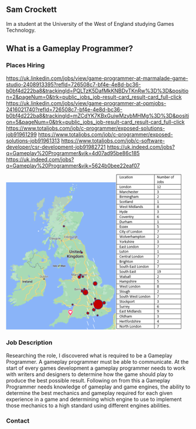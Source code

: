 ## Sam Crockett

Im a student at the University of the West of England studying Games Technology.




## What is a Gameplay Programmer?
### Places Hiring

https://uk.linkedin.com/jobs/view/game-programmer-at-marmalade-game-studio-2408913395?refId=726508c7-bf4e-4e8d-bc36-b0bf4d222ba8&trackingId=PQLTzK5DafMkKNBDvTKnRw%3D%3D&position=2&pageNum=0&trk=public_jobs_job-result-card_result-card_full-click
https://uk.linkedin.com/jobs/view/game-programmer-at-opmjobs-2416021740?refId=726508c7-bf4e-4e8d-bc36-b0bf4d222ba8&trackingId=mZCdYK7KBxGujwMzybMHMg%3D%3D&position=5&pageNum=0&trk=public_jobs_job-result-card_result-card_full-click
https://www.totaljobs.com/job/c-programmer/exposed-solutions-job91961299
https://www.totaljobs.com/job/c-programmer/exposed-solutions-job91961313
https://www.totaljobs.com/job/c-software-developer/csr-development-job91982721
https://uk.indeed.com/jobs?q=Gameplay%20Programmer&vjk=4d07ad95be86c185
https://uk.indeed.com/jobs?q=Gameplay%20Programmer&vjk=5624b0bee22eaf07



![Map image](Map.png)![Graph image](Graph.PNG)


### Job Description

Researching the role, I discovered what is required to be a Gameplay Programmer. A gameplay programmer 
must be able to communicate. At the start of every games development a gameplay programmer needs to 
work with writers and designers to determine how the game should play to produce the best possible 
result. Following on from this a Gameplay Programmer needs knowledge of gameplay and game engines, the
ability to determine the best mechanics and gameplay required for each given experience in a game and 
determining which engine to use to implement those mechanics to a high standard using different 
engines abilities.




### Contact



